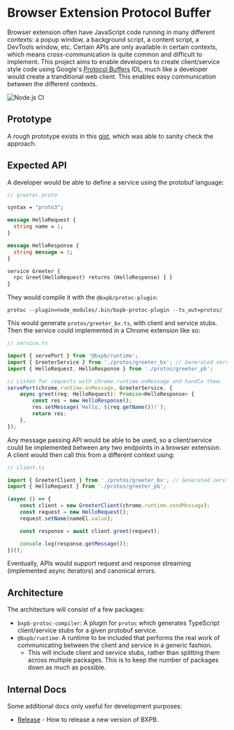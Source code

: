# Browser Extension Protocol Buffer

Browser extension often have JavaScript code running in many different contexts: a popup window, a
background script, a content script, a DevTools window, etc. Certain APIs are only available in
certain contexts, which means cross-communication is quite common and difficult to implement. This
project aims to enable developers to create client/service style code using Google's
[Protocol Buffers](https://developers.google.com/protocol-buffers) IDL, much like a developer would
create a tranditional web client. This enables easy communication between the different contexts.

![Node.js CI](https://github.com/dgp1130/bxpb/workflows/Node.js%20CI/badge.svg?branch=master)

## Prototype

A rough prototype exists in this
[gist](https://gist.github.com/dgp1130/c4932d048eb3293c503c1acd7cf8f763), which was able to sanity
check the approach.

## Expected API

A developer would be able to define a service using the protobuf language:

```proto
// greeter.proto

syntax = "proto3";

message HelloRequest {
  string name = 1;
}

message HelloResponse {
  string message = 1;
}

service Greeter {
  rpc Greet(HelloRequest) returns (HelloResponse) { }
}
```

They would compile it with the `@bxpb/protoc-plugin`:

```shell
protoc --plugin=node_modules/.bin/bxpb-protoc-plugin --ts_out=protos/
```

This would generate `protos/greeter_bx.ts`, with client and service stubs. Then the service
could implemented in a Chrome extension like so:

```typescript
// service.ts

import { servePort } from '@bxpb/runtime';
import { GreeterService } from './protos/greeter_bx'; // Generated service.
import { HelloRequest, HelloResponse } from './protos/greeter_pb';

// Listen for requests with chrome.runtime.onMessage and handle them.
servePort(chrome.runtime.onMessage, GreeterService, {
    async greet(req: HelloRequest): Promise<HelloResponse> {
        const res = new HelloResponse();
        res.setMessage(`Hello, ${req.getName()}!`);
        return res;
    },
});
```

Any message passing API would be able to be used, so a client/service could be implemented between
any two endpoints in a browser extension. A client would then call this from a different context
using:

```typescript
// client.ts

import { GreeterClient } from './protos/greeter_bx'; // Generated service.
import { HelloRequest } from './protos/greeter_pb';

(async () => {
    const client = new GreeterClient(chrome.runtime.sendMessage);
    const request = new HelloRequest();
    request.setName(nameEl.value);

    const response = await client.greet(request);

    console.log(response.getMessage());
})();
```

Eventually, APIs would support request and response streaming (implemented async iterators) and
canonical errors.

## Architecture

The architecture will consist of a few packages:

*   `bxpb-protoc-compiler`: A plugin for `protoc` which generates TypeScript client/service stubs
    for a given protobuf service.
*   `@bxpb/runtime`: A runtime to be included that performs the real work of communicating between
    the client and service in a generic fashion.
    *   This will include client and service stubs, rather than splitting them across multiple
        packages. This is to keep the number of packages down as much as possible.

## Internal Docs

Some additional docs only useful for development purposes:

* [Release](doc/release.md) - How to release a new version of BXPB.